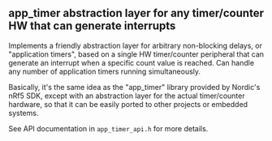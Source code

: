 ## app_timer abstraction layer for any timer/counter HW that can generate interrupts

Implements a friendly abstraction layer for arbitrary non-blocking delays,
or "application timers", based on a single HW timer/counter peripheral that
can generate an interrupt when a specific count value is reached. Can handle
any number of application timers running simultaneously.

Basically, it's the same idea as the "app_timer" library provided by Nordic's nRf5 SDK,
except with an abstraction layer for the actual timer/counter hardware, so that it can
be easily ported to other projects or embedded systems.

See API documentation in `app_timer_api.h` for more details.
